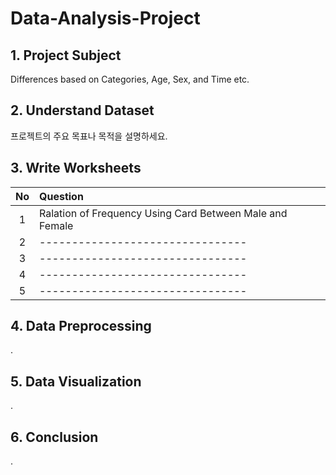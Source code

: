 # Data-Analysis-Project

## 1. Project Subject

Differences based on Categories, Age, Sex, and Time etc.

## 2. Understand Dataset

프로젝트의 주요 목표나 목적을 설명하세요.

## 3. Write Worksheets
|No|Question|
|:---:|:---|
|1|Ralation of Frequency Using Card Between Male and Female|
|2|--------------------------------|
|3|--------------------------------|
|4|--------------------------------|
|5|--------------------------------|

## 4. Data Preprocessing
.

## 5. Data Visualization
.

## 6. Conclusion
.
